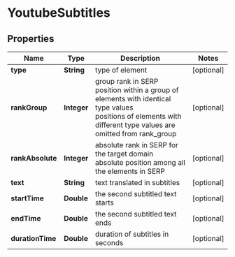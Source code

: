 # YoutubeSubtitles


## Properties

| Name | Type | Description | Notes |
|------------ | ------------- | ------------- | -------------|
**type** | **String** | type of element |[optional]|
**rankGroup** | **Integer** | group rank in SERP<br>position within a group of elements with identical type values<br>positions of elements with different type values are omitted from rank_group |[optional]|
**rankAbsolute** | **Integer** | absolute rank in SERP for the target domain<br>absolute position among all the elements in SERP |[optional]|
**text** | **String** | text translated in subtitles |[optional]|
**startTime** | **Double** | the second subtitled text starts |[optional]|
**endTime** | **Double** | the second subtitled text ends |[optional]|
**durationTime** | **Double** | duration of subtitles in seconds |[optional]|